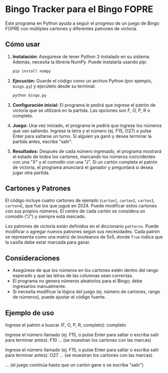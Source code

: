 # Bingo Tracker para el Bingo FOPRE

Este programa en Python ayuda a seguir el progreso de un juego de Bingo FOPRE con múltiples cartones y diferentes patrones de victoria.

## Cómo usar

1.  **Instalación:**  Asegúrese de tener Python 3 instalado en su sistema.  Además, necesita la librería NumPy. Puede instalarla usando pip:

    ```bash
    pip install numpy
    ```

2.  **Ejecución:**  Guarde el código como un archivo Python (por ejemplo, `bingo.py`) y ejecútelo desde su terminal:

    ```bash
    python bingo.py
    ```

3.  **Configuración inicial:** El programa le pedirá que ingrese el patrón de victoria que se utilizará en la partida.  Las opciones son F, O, P, R o completo.

4.  **Juego:** Una vez iniciado, el programa le pedirá que ingrese los números que van saliendo.  Ingrese la letra y el número (ej. F15, O27) o pulse Enter para saltarse un turno. Si alguien ya ganó y desea terminar la partida antes, escriba "salir".

5.  **Resultados:** Después de cada número ingresado, el programa mostrará el estado de todos los cartones, marcando los números coincidentes con una "X" y el comodín con una "J". Si un cartón completa el patrón de victoria, el programa anunciará el ganador y preguntará si desea jugar otra partida.


## Cartones y Patrones

El código incluye cuatro cartones de ejemplo (`carton1`, `carton2`, `carton3`, `carton4`), que fue los que jugué en 2024.  Puede modificar estos cartones con sus propios números.  El centro de cada cartón se considera un comodín ("J") y siempre está marcado.

Los patrones de victoria están definidos en el diccionario `patterns`. Puede modificar o agregar nuevos patrones según sus necesidades.  Cada patrón se representa como una matriz de booleanos de 5x5, donde `True` indica que la casilla debe estar marcada para ganar.

## Consideraciones

*   Asegúrese de que los números en los cartones estén dentro del rango esperado y que las letras de las columnas sean correctas.
*   El programa no genera números aleatorios para el Bingo; debe ingresarlos manualmente.
*   Si necesita modificar la lógica del juego (ej. número de cartones, rango de números), puede ajustar el código fuente.

## Ejemplo de uso
Ingrese el patrón a buscar (F, O, P, R, completo): completo

Ingrese el número llamado (ej. F15, o pulse Enter para saltar o escriba salir para terminar antes): F10
... (se muestran los cartones con las marcas)

Ingrese el número llamado (ej. F15, o pulse Enter para saltar o escriba salir para terminar antes): O27
... (se muestran los cartones con las marcas)

... (el juego continúa hasta que un cartón gane o se escriba "salir")